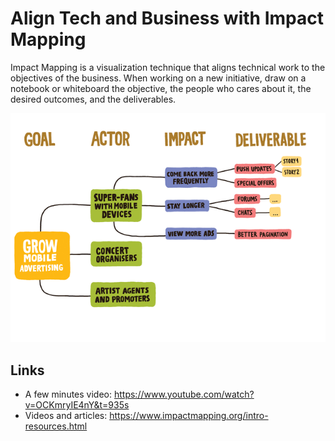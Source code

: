 # Align Tech and Business with Impact Mapping

Impact Mapping is a visualization technique that aligns technical work to the objectives of the business. When working on a new initiative, draw on a notebook or whiteboard the objective, the people who cares about it, the desired outcomes, and the deliverables.

![impact mapping](impact-mapping.png)

## Links
* A few minutes video: https://www.youtube.com/watch?v=OCKmryIE4nY&t=935s
* Videos and articles: https://www.impactmapping.org/intro-resources.html
